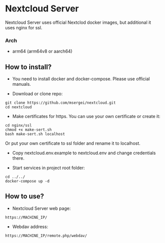 # Nextcloud Server

Nextcloud Server uses official Nextclod docker images, but additional it uses nginx for ssl.

### Arch
- arm64 (arm64v8 or aarch64)

## How to install?

- You need to install docker and docker-compose. Please use official manuals.

- Download or clone repo:
```
git clone https://github.com/msergei/nextcloud.git
cd nextcloud
```

- Make certificates for https. You can use your own certificate or create it:
```
cd nginx/ssl
chmod +x make-sert.sh
bash make-sert.sh localhost
```
Or put your own certificate to ssl folder and rename it to localhost.

- Copy nextcloud.env.example to nextcloud.env and change credentials there.

- Start services in project root folder:
```
cd ../../
docker-compose up -d
```

## How to use?

- Nextcloud Server web page:
```
https://MACHINE_IP/
```

- Webdav address:
```
https://MACHINE_IP/remote.php/webdav/
```
